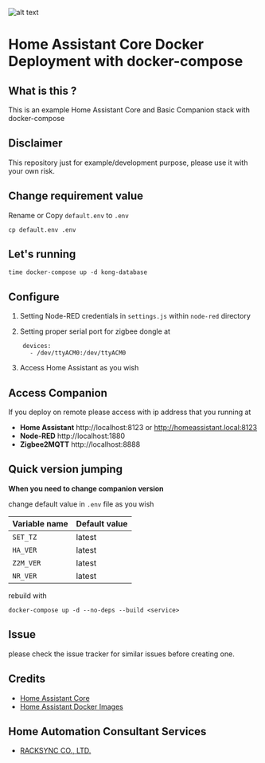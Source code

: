 ![alt text][logo]

# Home Assistant Core Docker Deployment with docker-compose

## What is this ?

This is an example Home Assistant Core and Basic Companion stack with docker-compose

## Disclaimer

This repository just for example/development purpose, please use it with your own risk.

## Change requirement value

Rename or Copy `default.env` to `.env`

```
cp default.env .env
```

## Let's running

```
time docker-compose up -d kong-database
```

## Configure

1. Setting Node-RED credentials in ``settings.js`` within ``node-red`` directory

2. Setting proper serial port for zigbee dongle at 

```
    devices:
      - /dev/ttyACM0:/dev/ttyACM0
```

3. Access Home Assistant as you wish

## Access Companion

If you deploy on remote please access with ip address that you running at

- **Home Assistant** http://localhost:8123 or http://homeassistant.local:8123 
- **Node-RED** http://localhost:1880 
- **Zigbee2MQTT** http://localhost:8888 


## Quick version jumping

**When you need to change companion version**

change default value in `.env` file as you wish

| Variable name | Default value |
|---------------|---------------|
| `SET_TZ`      | latest |
| `HA_VER`      | latest |
| `Z2M_VER`     | latest |
| `NR_VER`      | latest |

rebuild with

```
docker-compose up -d --no-deps --build <service>
```

## Issue 

please check the issue tracker for similar issues before creating one.

## Credits

- [Home Assistant Core](https://www.home-assistant.io/faq/ha-vs-hassio/)
- [Home Assistant Docker Images](https://hub.docker.com/r/homeassistant/home-assistant)

## Home Automation Consultant Services
- [RACKSYNC CO., LTD.](https://racksync.com)

[logo]: https://github.com/home-assistant/assets/blob/master/logo/logo.png "Home Assistant"
